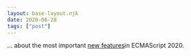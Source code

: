 ```yaml
---
layout: base-layout.njk
date: 2020-06-28
tags: ["post"]
---
```

... about the most important [new features](https://areknawo.com/ecmascript-2020-biggest-new-features/)in ECMAScript 2020.